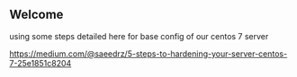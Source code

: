 ## Welcome

using some steps detailed here for base config of our centos 7 server

https://medium.com/@saeedrz/5-steps-to-hardening-your-server-centos-7-25e1851c8204


